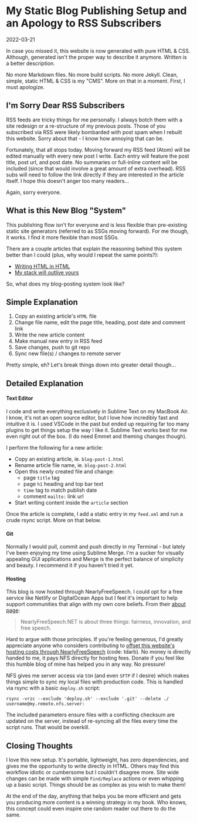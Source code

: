 # My Static Blog Publishing Setup and an Apology to RSS Subscribers

2022-03-21

In case you missed it, this website is now generated with pure HTML & CSS. Although, generated isn't the proper way to describe it anymore. _Written_ is a better description.

No more Markdown files. No more build scripts. No more Jekyll. Clean, simple, static HTML & CSS is my "CMS". More on that in a moment. First, I must apologize.

## I'm Sorry Dear RSS Subscribers

RSS feeds are tricky things for me personally. I always botch them with a site redesign or a re-structure of my previous posts. Those of you subscribed via RSS were likely bombarded with post spam when I rebuilt this website. Sorry about that - I know how annoying that can be.

Fortunately, that all stops today. Moving forward my RSS feed (Atom) will be edited manually with every new post I write. Each entry will feature the post title, post url, and post date. No summaries or full-inline content will be included (since that would involve a great amount of extra overhead). RSS subs will need to follow the link directly if they are interested in the article itself. I hope this doesn't anger too many readers...

Again, sorry everyone.

## What is this New Blog "System"

This publishing flow isn't for everyone and is less flexible than pre-existing static site generators (referred to as SSGs moving forward). For me though, it works. I find it more flexible than most SSGs.

There are a couple articles that explain the reasoning behind this system better than I could (plus, why would I repeat the same points?):

- [Writing HTML in HTML](http://john.ankarstrom.se/html/)
- [My stack will outlive yours](https://blog.steren.fr/2020/my-stack-will-outlive-yours/)

So, what does my blog-posting system look like?

## Simple Explanation

1. Copy an existing article's `HTML` file
2. Change file name, edit the page title, heading, post date and comment link
3. Write the new article content
4. Make manual new entry in RSS feed
5. Save changes, push to git repo
6. Sync new file(s) / changes to remote server

Pretty simple, eh? Let's break things down into greater detail though...

## Detailed Explanation

#### Text Editor

I code and write everything exclusively in Sublime Text on my MacBook Air. I know, it's not an open source editor, but I love how incredibly fast and intuitive it is. I used VSCode in the past but ended up requiring far too many plugins to get things setup the way I like it. Sublime Text works best for me even right out of the box. (I do need Emmet and theming changes though).

I perform the following for a new article:

- Copy an existing article, ie. `blog-post-1.html`
- Rename article file name, ie. `blog-post-2.html`
- Open this newly created file and change:
  - page `title` tag
  - page `h1` heading and top bar text
  - `time` tag to match publish date
  - comment `mailto:` link url
- Start writing content inside the `article` section

Once the article is complete, I add a static entry in my `feed.xml` and run a crude rsync script. More on that below.

#### Git

Normally I would pull, commit and push directly in my Terminal - but lately I've been enjoying my time using Sublime Merge. I'm a sucker for visually appealing GUI applications and Merge is the perfect balance of simplicity and beauty. I recommend it if you haven't tried it yet.

#### Hosting

This blog is now hosted through NearlyFreeSpeech. I could opt for a free service like Netlify or DigitalOcean Apps but I feel it's important to help support communities that align with my own core beliefs. From their [about page](https://www.nearlyfreespeech.net/about/):

> NearlyFreeSpeech.NET is about three things: fairness, innovation, and free speech.

Hard to argue with those principles. If you're feeling generous, I'd greatly appreciate anyone who considers contributing to [offset this website's hosting costs through NearlyFreeSpeech](https://www.nearlyfreespeech.net/contribute/tdarb.org) (code: tdarb). No money is directly handed to me, it pays NFS directly for hosting fees. Donate if you feel like this humble blog of mine has helped you in any way. No pressure!

NFS gives me server access via `SSH` (and even `SFTP` if I desire) which makes things simple to sync my local files with production code. This is handled via rsync with a basic `deploy.sh` script:


    rsync -vrzc --exclude 'deploy.sh' --exclude '.git' --delete ./ username@my.remote.nfs.server:


The included parameters ensure files with a conflicting checksum are updated on the server, instead of re-syncing all the files every time the script runs. That would be overkill.

## Closing Thoughts

I love this new setup. It's portable, lightweight, has zero dependencies, and gives me the opportunity to write directly in HTML. Others may find this workflow idiotic or cumbersome but I couldn't disagree more. Site wide changes can be made with simple `Find/Replace` actions or even whipping up a basic script. Things should be as complex as you wish to make them!

At the end of the day, anything that helps you be more efficient and gets you producing more content is a winning strategy in my book. Who knows, this concept could even inspire one random reader out there to do the same.
